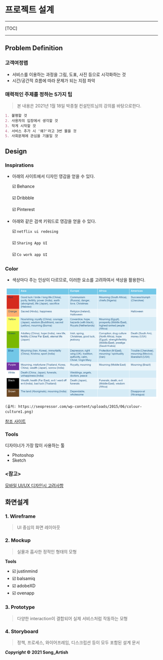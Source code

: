 # 프로젝트 설계

---

[TOC]

---



## Problem Definition

### 고객여정맵

- 서비스를 이용하는 과정을 그림, 도표, 사진 등으로 시각화하는 것
- 시간/공간적 흐름에 따라 문제가 되는 지점 파악

### 매력적인 주제를 정하는 5가지 팁

> 본 내용은 2021년 1월 18일 박종철 컨설턴트님의 강의를 바탕으로한다.

```markdown
1. 불평할 것
2. 사용자의 입장에서 생각할 것
3. 작게 시작할 것
4. 서비스 추가 시 '왜?'라고 3번 물을 것
5. 사회문제에 관심을 기울일 것
```



## Design



### Inspirations

- 아래의 사이트에서 디자인 영감을 얻을 수 있다.

  :ballot_box_with_check: Behance

  :ballot_box_with_check: Dribbble

  :ballot_box_with_check: Pinterest

- 아래와 같은 검색 키워드로 영감을 얻을 수 있다.

  :ballot_box_with_check: `netflix ui redesing`

  :ballot_box_with_check: `Sharing App UI`

  :ballot_box_with_check: `Co work app UI`



### Color

- 색상마다 주는 인상이 다르므로, 이러한 요소를 고려하여서 색상을 활용한다.

![colors](img/colors.png)

`(출처: https://seopressor.com/wp-content/uploads/2015/06/colour-culture1.png)`

[참조 사이트](https://colorhunt.co/)



### Tools

디자이너가 가장 많이 사용하는 툴

- Photoshop
- Sketch



### <참고>

[모바일 UI/UX 디자인시 고려사항](https://brunch.co.kr/@chulhochoiucj0/8)



## 화면설계

### 1. Wireframe

> UI 중심의 화면 레이아웃

### 2. Mockup

> 실물과 흡사한 정적인 형태의 모형

**Tools**

- :ballot_box_with_check: justinmind
- :ballot_box_with_check: balsamiq
- :ballot_box_with_check: adobeXD
- :ballot_box_with_check: ovenapp

### 3. Prototype

> 다양한 interaction이 결합되어 실제 서비스처럼 작동하는 모형

### 4. Storyboard

> 정책, 프로세스, 와이어프레임, 디스크립션 등이 모두 포함된 설계 문서



***Copyright* © 2021 Song_Artish**